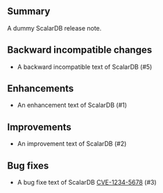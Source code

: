 ## Summary
A dummy ScalarDB release note.

## Backward incompatible changes
- A backward incompatible text of ScalarDB (#5)

## Enhancements
- An enhancement text of ScalarDB (#1)

## Improvements
- An improvement text of ScalarDB (#2)

## Bug fixes
- A bug fixe text of ScalarDB [CVE-1234-5678](dummy) (#3)
